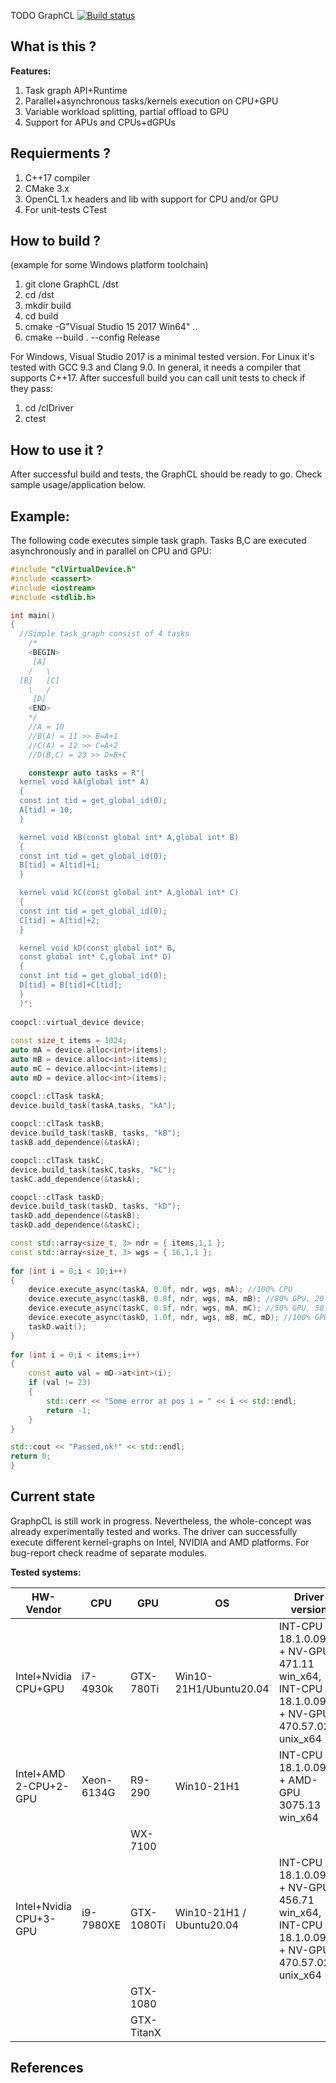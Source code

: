 TODO
GraphCL
[![Build status](https://ci.appveyor.com/api/projects/status/8cg021yesld25ykm?svg=true)](https://ci.appveyor.com/project/morkonrad/graphcl/runtime)

What is this ? 
--------------


**Features:**
1. Task graph API+Runtime
2. Parallel+asynchronous tasks/kernels execution on CPU+GPU
3. Variable workload splitting, partial offload to GPU
4. Support for APUs and CPUs+dGPUs

Requierments ?
---------------
1. C++17 compiler
2. CMake 3.x
3. OpenCL 1.x headers and lib with support for CPU and/or GPU
4. For unit-tests CTest

How to build ?
---------------
(example for some Windows platform toolchain)
  1. git clone GraphCL /dst
  2. cd /dst
  3. mkdir build
  4. cd build
  5. cmake -G"Visual Studio 15 2017 Win64" .. 
  6. cmake --build . --config Release
  
For Windows, Visual Studio 2017 is a minimal tested version. For Linux it's tested with GCC 9.3 and Clang 9.0. 
In general, it needs a compiler that supports C++17. 
After succesfull build you can call unit tests to check if they pass:  
 1. cd /clDriver
 2. ctest 
  
How to use it ?
----------------
After successful build and tests, the GraphCL should be ready to go. 
Check sample usage/application below.

Example:
----------------
The following code executes simple task graph. Tasks B,C are executed asynchronously and in parallel on CPU and GPU:
```cpp
#include "clVirtualDevice.h"
#include <cassert>
#include <iostream>
#include <stdlib.h>

int main()
{
  //Simple task_graph consist of 4 tasks	
    /*
    <BEGIN>
     [A]
    /   \
  [B]   [C]
    \   /
     [D]
    <END>
    */
    //A = 10 
    //B(A) = 11 >> B=A+1
    //C(A) = 12 >> C=A+2
    //D(B,C) = 23 >> D=B+C	

	constexpr auto tasks = R"(
  kernel void kA(global int* A)                        
  {
  const int tid = get_global_id(0);                                                       
  A[tid] = 10;
  }

  kernel void kB(const global int* A,global int* B)                        
  {
  const int tid = get_global_id(0);                                                       
  B[tid] = A[tid]+1;
  }

  kernel void kC(const global int* A,global int* C)                        
  {
  const int tid = get_global_id(0);                                                       
  C[tid] = A[tid]+2;
  }

  kernel void kD(const global int* B,
  const global int* C,global int* D)                        
  {
  const int tid = get_global_id(0); 
  D[tid] = B[tid]+C[tid];
  }
  )";
  
coopcl::virtual_device device;	
  
const size_t items = 1024;  
auto mA = device.alloc<int>(items);
auto mB = device.alloc<int>(items);
auto mC = device.alloc<int>(items);
auto mD = device.alloc<int>(items);

coopcl::clTask taskA;
device.build_task(taskA,tasks, "kA");
	
coopcl::clTask taskB;
device.build_task(taskB, tasks, "kB");
taskB.add_dependence(&taskA);

coopcl::clTask taskC;
device.build_task(taskC,tasks, "kC");
taskC.add_dependence(&taskA);

coopcl::clTask taskD;
device.build_task(taskD, tasks, "kD");
taskD.add_dependence(&taskB);
taskD.add_dependence(&taskC);

const std::array<size_t, 3> ndr = { items,1,1 };
const std::array<size_t, 3> wgs = { 16,1,1 };
	
for (int i = 0;i < 10;i++) 
{		
	device.execute_async(taskA, 0.0f, ndr, wgs, mA); //100% CPU
	device.execute_async(taskB, 0.8f, ndr, wgs, mA, mB); //80% GPU, 20 % CPU
	device.execute_async(taskC, 0.5f, ndr, wgs, mA, mC); //50% GPU, 50 % CPU
	device.execute_async(taskD, 1.0f, ndr, wgs, mB, mC, mD); //100% GPU
	taskD.wait();
}
	
for (int i = 0;i < items;i++)
{
	const auto val = mD->at<int>(i);
	if (val != 23)
	{
		std::cerr << "Some error at pos i = " << i << std::endl;
		return -1;
	}
}

std::cout << "Passed,ok!" << std::endl;
return 0;
}
```

Current state
----------------

GraphpCL is still work in progress. Nevertheless, the whole-concept was already experimentally tested and works. The driver can successfully execute different kernel-graphs on Intel, NVIDIA and AMD platforms. For bug-report check readme of separate modules.

**Tested systems:**

| HW-Vendor             | CPU       | GPU         | OS                      | Driver version    |
| -----------           | --------- | ----------- | ----------------------- | -------------------- |
| Intel+Nvidia CPU+GPU  | i7-4930k  | GTX-780Ti   | Win10-21H1/Ubuntu20.04  | INT-CPU 18.1.0.0920 + NV-GPU 471.11  win_x64, INT-CPU 18.1.0.0920 + NV-GPU 470.57.02 unix_x64  |
| Intel+AMD 2-CPU+2-GPU | Xeon-6134G| R9-290      | Win10-21H1              | INT-CPU 18.1.0.0920 + AMD-GPU 3075.13 win_x64 |
|                       |           | WX-7100     |                         |                   |
| Intel+Nvidia CPU+3-GPU| i9-7980XE | GTX-1080Ti  | Win10-21H1 / Ubuntu20.04| INT-CPU 18.1.0.0920 + NV-GPU 456.71 win_x64, INT-CPU 18.1.0.0920 + NV-GPU 470.57.02 unix_x64   |
|                       |           | GTX-1080    |                         |                   |
|                       |           | GTX-TitanX  |                         |                   |



References
------------
